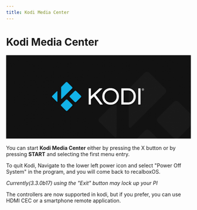 ```yaml
---
title: Kodi Media Center
---
```


# Kodi Media Center

![](/migration-images/basic-manual/features/image%20%2892%29.png)

You can start **Kodi Media Center** either by pressing the X button or by pressing **START** and selecting the first menu entry.

To quit Kodi, Navigate to the lower left power icon and select "Power Off System" in the program, and you will come back to recalboxOS.

_Currently\(3.3.0b17\) using the "Exit" button may lock up your PI_

The controllers are now supported in kodi, but if you prefer, you can use HDMI CEC or a smartphone remote application.

